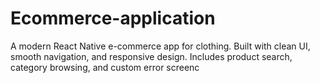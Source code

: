# Ecommerce-application
A modern React Native e-commerce app for clothing. Built with clean UI, smooth navigation, and responsive design. Includes product search, category browsing, and custom error screenc
